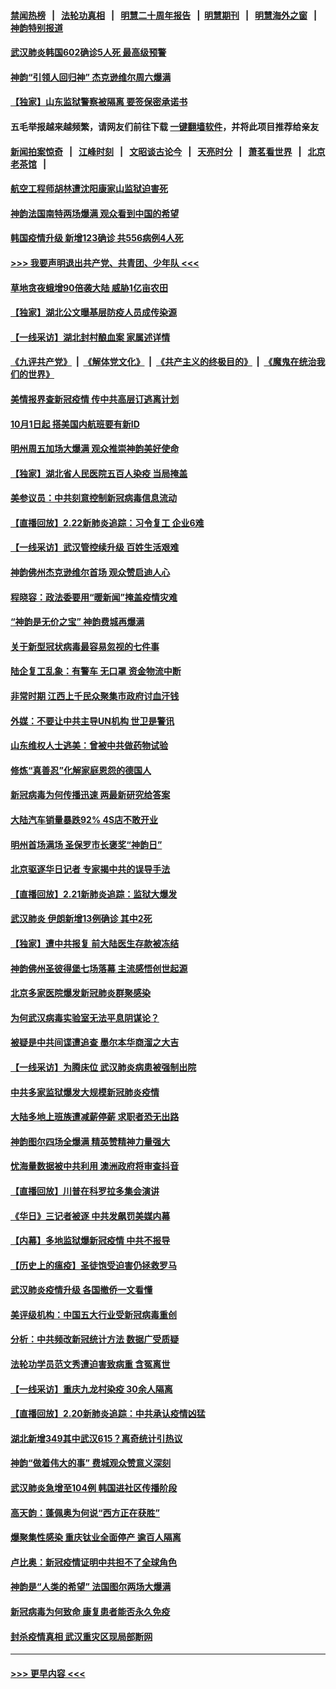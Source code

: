 #### [禁闻热榜](热点新闻.md?=0)  &nbsp;&nbsp;|&nbsp;&nbsp; [法轮功真相](https://github.com/gfw-breaker/truth/blob/master/README.md?=0) &nbsp;&nbsp;|&nbsp;&nbsp; [明慧二十周年报告](https://github.com/gfw-breaker/mh-reports/blob/master/README.md?=0) &nbsp;&nbsp;|&nbsp;&nbsp;[明慧期刊](https://github.com/gfw-breaker/mh-qikan) &nbsp;&nbsp;|&nbsp;&nbsp; [明慧海外之窗](https://github.com/gfw-breaker/mh-news/blob/master/README.md?=0) &nbsp;&nbsp;|&nbsp;&nbsp; [神韵特别报道](https://github.com/gfw-breaker/mh-news/blob/master/shenyun.md?=0)
#### [武汉肺炎韩国602确诊5人死 最高级预警](../pages/nf4514/n11889715.md?t=02232201) 
#### [神韵“引领人回归神” 杰克逊维尔周六爆满](../pages/nf4514/n11889630.md?t=02232201) 
#### [【独家】山东监狱警察被隔离 要签保密承诺书](../pages/nf4514/n11889454.md?t=02232201) 
#### 五毛举报越来越频繁，请网友们前往下载 [一键翻墙软件](https://github.com/gfw-breaker/ssr-accounts)，并将此项目推荐给亲友
#### [新闻拍案惊奇](https://github.com/gfw-breaker/banned-news/blob/master/pages/link4.md) &nbsp;&nbsp;|&nbsp;&nbsp; [江峰时刻](https://github.com/gfw-breaker/banned-news/blob/master/pages/link4.md) &nbsp;&nbsp;|&nbsp;&nbsp; [文昭谈古论今](https://github.com/gfw-breaker/banned-news/blob/master/pages/link4.md) &nbsp;&nbsp;|&nbsp;&nbsp; [天亮时分](https://github.com/gfw-breaker/banned-news/blob/master/pages/link4.md) &nbsp;&nbsp;|&nbsp;&nbsp; [萧茗看世界](https://github.com/gfw-breaker/banned-news/blob/master/pages/link4.md) &nbsp;&nbsp;|&nbsp;&nbsp; [北京老茶馆](https://github.com/gfw-breaker/banned-news/blob/master/pages/link4.md) &nbsp;&nbsp;|&nbsp;&nbsp; 
#### [航空工程师胡林遭沈阳康家山监狱迫害死](../pages/nf4514/n11888407.md?t=02232201) 
#### [神韵法国南特两场爆满 观众看到中国的希望](../pages/nf4514/n11888918.md?t=02232201) 
#### [韩国疫情升级 新增123确诊 共556病例4人死](../pages/nf4514/n11888882.md?t=02232201) 
#### [>>> 我要声明退出共产党、共青团、少年队 <<<](https://github.com/begood0513/goodnews/blob/master/quit/letter.md) 
#### [草地贪夜蛾增90倍袭大陆 威胁1亿亩农田](../pages/nf4514/n11888493.md?t=02232201) 
#### [【独家】湖北公文曝基层防疫人员成传染源](../pages/nf4514/n11887125.md?t=02232201) 
#### [【一线采访】湖北封村酿血案 家属述详情](../pages/nf4514/n11888368.md?t=02232201) 
#### [《九评共产党》](https://github.com/begood0513/9ping.md/blob/master/README.md) &nbsp;|&nbsp; [《解体党文化》](../../../../jtdwh.md/blob/master/README.md)  &nbsp;|&nbsp; [《共产主义的终极目的》](../../../../gczydzjmd.md/blob/master/README.md) &nbsp;|&nbsp; [《魔鬼在统治我们的世界》](../../../../mgztzwmdsj.md/blob/master/README.md) 
#### [美情报界查新冠疫情 传中共高层订逃离计划](../pages/nf4514/n11888161.md?t=02232201) 
#### [10月1日起 搭美国内航班要有新ID](../pages/nf4514/n11888243.md?t=02232201) 
#### [明州周五加场大爆满 观众推崇神韵美好使命](../pages/nf4514/n11888062.md?t=02232201) 
#### [【独家】湖北省人民医院五百人染疫 当局掩盖](../pages/nf4514/n11888080.md?t=02232201) 
#### [美参议员：中共刻意控制新冠病毒信息流动](../pages/nf4514/n11887949.md?t=02232201) 
#### [【直播回放】2.22新肺炎追踪：习令复工 企业6难](../pages/nf4514/n11887888.md?t=02232201) 
#### [【一线采访】武汉管控续升级 百姓生活艰难](../pages/nf4514/n11886970.md?t=02232201) 
#### [神韵佛州杰克逊维尔首场 观众赞启迪人心](../pages/nf4514/n11887811.md?t=02232201) 
#### [程晓容：政法委要用“暖新闻”掩盖疫情灾难](../pages/nf4514/n11887567.md?t=02232201) 
#### [“神韵是无价之宝” 神韵费城再爆满](../pages/nf4514/n11887726.md?t=02232201) 
#### [关于新型冠状病毒最容易忽视的七件事](../pages/nf4514/n11886753.md?t=02232201) 
#### [陆企复工乱象：有警车 无口罩 资金物流中断](../pages/nf4514/n11886914.md?t=02232201) 
#### [非常时期 江西上千民众聚集市政府讨血汗钱](../pages/nf4514/n11886708.md?t=02232201) 
#### [外媒：不要让中共主导UN机构 世卫是警讯](../pages/nf4514/n11886401.md?t=02232201) 
#### [山东维权人士逃美：曾被中共做药物试验](../pages/nf4514/n11884557.md?t=02232201) 
#### [修炼“真善忍”化解家庭恩怨的德国人](../pages/nf4514/n11886559.md?t=02232201) 
#### [新冠病毒为何传播迅速 两最新研究给答案](../pages/nf4514/n11886505.md?t=02232201) 
#### [大陆汽车销量暴跌92% 4S店不敢开业](../pages/nf4514/n11886391.md?t=02232201) 
#### [明州首场满场 圣保罗市长褒奖“神韵日”](../pages/nf4514/n11886134.md?t=02232201) 
#### [北京驱逐华日记者 专家揭中共的误导手法](../pages/nf4514/n11886124.md?t=02232201) 
#### [【直播回放】2.21新肺炎追踪：监狱大爆发](../pages/nf4514/n11886081.md?t=02232201) 
#### [武汉肺炎 伊朗新增13例确诊 其中2死](../pages/nf4514/n11885880.md?t=02232201) 
#### [【独家】遭中共报复 前大陆医生存款被冻结](../pages/nf4514/n11884783.md?t=02232201) 
#### [神韵佛州圣彼得堡七场落幕 主流感悟创世起源](../pages/nf4514/n11885432.md?t=02232201) 
#### [北京多家医院爆发新冠肺炎群聚感染](../pages/nf4514/n11884463.md?t=02232201) 
#### [为何武汉病毒实验室无法平息阴谋论？](../pages/nf4514/n11884970.md?t=02232201) 
#### [被疑是中共间谍遭追查 墨尔本华商溜之大吉](../pages/nf4514/n11882036.md?t=02232201) 
#### [【一线采访】为腾床位 武汉肺炎病患被强制出院](../pages/nf4514/n11884399.md?t=02232201) 
#### [中共多家监狱爆发大规模新冠肺炎疫情](../pages/nf4514/n11884649.md?t=02232201) 
#### [大陆多地上班族遭减薪停薪 求职者恐无出路](../pages/nf4514/n11884023.md?t=02232201) 
#### [神韵图尔四场全爆满 精英赞精神力量强大](../pages/nf4514/n11884287.md?t=02232201) 
#### [忧海量数据被中共利用 澳洲政府将审查抖音](../pages/nf4514/n11884360.md?t=02232201) 
#### [【直播回放】川普在科罗拉多集会演讲](../pages/nf4514/n11883640.md?t=02232201) 
#### [《华日》三记者被逐 中共发飙罚美媒内幕](../pages/nf4514/n11884184.md?t=02232201) 
#### [【内幕】多地监狱爆新冠疫情 中共不报导](../pages/nf4514/n11883419.md?t=02232201) 
#### [【历史上的瘟疫】圣徒饱受迫害仍拯救罗马](../pages/nf4514/n11869717.md?t=02232201) 
#### [武汉肺炎疫情升级 各国撤侨一文看懂](../pages/nf4514/n11859313.md?t=02232201) 
#### [美评级机构：中国五大行业受新冠病毒重创](../pages/nf4514/n11883846.md?t=02232201) 
#### [分析：中共频改新冠统计方法 数据广受质疑](../pages/nf4514/n11883875.md?t=02232201) 
#### [法轮功学员范文秀遭迫害致病重 含冤离世](../pages/nf4514/n11873180.md?t=02232201) 
#### [【一线采访】重庆九龙村染疫 30余人隔离](../pages/nf4514/n11883522.md?t=02232201) 
#### [【直播回放】2.20新肺炎追踪：中共承认疫情凶猛](../pages/nf4514/n11883291.md?t=02232201) 
#### [湖北新增349其中武汉615？离奇统计引热议](../pages/nf4514/n11882030.md?t=02232201) 
#### [神韵“做着伟大的事” 费城观众赞意义深刻](../pages/nf4514/n11882810.md?t=02232201) 
#### [武汉肺炎急增至104例 韩国进社区传播阶段](../pages/nf4514/n11882544.md?t=02232201) 
#### [高天韵：蓬佩奥为何说“西方正在获胜”](../pages/nf4514/n11882619.md?t=02232201) 
#### [爆聚集性感染 重庆钛业全面停产 逾百人隔离](../pages/nf4514/n11882402.md?t=02232201) 
#### [卢比奥：新冠疫情证明中共担不了全球角色](../pages/nf4514/n11881340.md?t=02232201) 
#### [神韵是“人类的希望” 法国图尔两场大爆满](../pages/nf4514/n11881978.md?t=02232201) 
#### [新冠病毒为何致命 康复患者能否永久免疫](../pages/nf4514/n11881488.md?t=02232201) 
#### [封杀疫情真相 武汉重灾区现局部断网](../pages/nf4514/n11881762.md?t=02232201) 

----
#### [ >>> 更早内容 <<< ](../indexes/nf4514-earlier.md)
